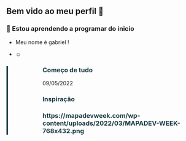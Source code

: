 ## Bem vido ao meu perfil 👋
### 🌱 Estou aprendendo a programar do inicio
- Meu nome é gabriel !

 * ☺
<div class="spotlight spotlight-v2" style="border-left: 4px solid #1b3a44;"><i class="puzzle-piece" style="float: left; margin-top: 7px; color: #1b3a43;"></i>
<div style="margin-left: 90px;">
<h3 style="color: #1b3a43;">Começo de tudo</h3>
<p><span>09/05/2022</span></p>
<h3 style="color: #1b3a43;">Inspiração</h3>
<div>
  <h3 style="color: #1b3a43;">https://mapadevweek.com/wp-content/uploads/2022/03/MAPADEV-WEEK-768x432.png</h3>
